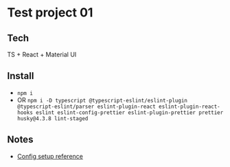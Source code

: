 # Test project 01

## Tech

TS + React + Material UI

## Install

- `npm i`
- OR `npm i -D typescript @typescript-eslint/eslint-plugin @typescript-eslint/parser eslint-plugin-react eslint-plugin-react-hooks eslint eslint-config-prettier eslint-plugin-prettier prettier husky@4.3.8 lint-staged`

## Notes

- [Config setup reference](https://www.youtube.com/watch?v=q5rA2cNqm-8&list=PL7siRj7spTbBfiNQ1kBVuytL8-I8DZWZq&index=4)
